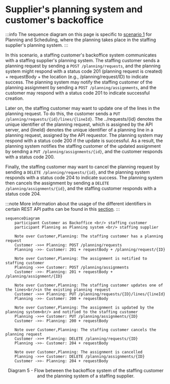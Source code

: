 # Supplier's planning system and customer's backoffice

:::info
The sequence diagram on this page is specific to [scenario 1](../../planning/Scenario%201/Readme.md) for Planning and Scheduling, where the planning takes place in the staffing supplier's planning system.
:::

In this scenario, a staffing customer's backoffice system communicates with a staffing supplier's planning system. The staffing customer sends a planning request by sending a `POST /planning/requests`, and the planning system might respond with a status code 201 (planning request is created) + requestBody + the location (e.g., /planning/request/ID) to indicate success. The planning system may notify the staffing customer of the planning assignment by sending a `POST /planning/assignments`, and the customer may respond with a status code 201 to indicate successful creation.

Later on, the staffing customer may want to update one of the lines in the planning request. To do this, the customer sends a `PUT /planning/requests/{id}/lines/{lineId}`. The ../requests/{id} denotes the unique identifier of the planning request, which is assigned by the API server, and {lineId} denotes the unique identifier of a planning line in a planning request, assigned by the API requestor. The planning system may respond with a status code 200 if the update is successful. As a result, the planning system notifies the staffing customer of the updated assignment by sending a `PUT /planning/assignments/{id}`, and the customer responds with a status code 200.

Finally, the staffing customer may want to cancel the planning request by sending a `DELETE /planning/requests/{id}`, and the planning system responds with a status code 204 to indicate success. The planning system then cancels the assignment by sending a `DELETE /planning/assignments/{id}`, and the staffing customer responds with a status code 204.

:::note
More information about the usage of the different identifiers in certain REST API paths can be found in this [section](../../api/usage-notes/identifiers.md).
:::

```mermaid
sequenceDiagram
    participant Customer as Backoffice <br/> staffing customer
    participant Planning as Planning system <br/> staffing supplier

    Note over Customer,Planning: The staffing customer has a planning request
    Customer ->>+ Planning: POST /planning/requests
    Planning ->>- Customer: 201 + requestBody + /planning/request/{ID}

    Note over Customer,Planning: The assignment is notified to staffing customer
    Planning ->>+ Customer: POST /planning/assignments
    Customer ->>- Planning: 201 + requestBody + /planning/assignment/{ID}

    Note over Customer,Planning: The staffing customer updates one of the lines<br/>in the existing planning request
    Customer ->>+ Planning: PUT /planning/requests/{ID}/lines/{lineId}
    Planning ->>- Customer: 200 + requestBody

    Note over Customer,Planning: The assignment is updated by the planning system<br/> and notified to the staffing customer
    Planning ->>+ Customer: PUT /planning/assignments/{ID}
    Customer ->>- Planning: 200 + requestBody

    Note over Customer,Planning: The staffing customer cancels the planning request
    Customer ->>+ Planning: DELETE /planning/requests/{ID}
    Planning ->>- Customer: 204 + requestBody

    Note over Customer,Planning: The assignment is cancelled
    Planning ->>+ Customer: DELETE /planning/assignments/{ID}
    Customer ->>- Planning: 204 + requestBody
```

<figcaption align = "center">Diagram 5 - Flow between the backoffice system of the staffing customer and the planning system of a staffing supplier.</figcaption>
